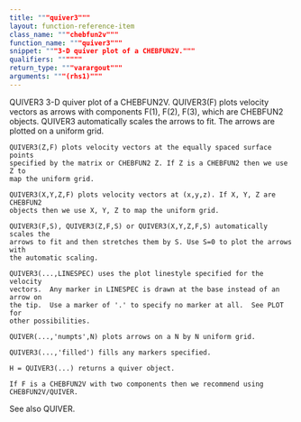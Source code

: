 ```yaml
---
title: """quiver3"""
layout: function-reference-item
class_name: """chebfun2v"""
function_name: """quiver3"""
snippet: """3-D quiver plot of a CHEBFUN2V."""
qualifiers: """"""
return_type: """varargout"""
arguments: """(rhs1)"""
---
```


 QUIVER3   3-D quiver plot of a CHEBFUN2V.
    QUIVER3(F) plots velocity vectors as arrows with components F(1), F(2),
    F(3), which are CHEBFUN2 objects. QUIVER3 automatically scales the arrows to
    fit. The arrows are plotted on a uniform grid.
 
    QUIVER3(Z,F) plots velocity vectors at the equally spaced surface points
    specified by the matrix or CHEBFUN2 Z. If Z is a CHEBFUN2 then we use Z to
    map the uniform grid.
 
    QUIVER3(X,Y,Z,F) plots velocity vectors at (x,y,z). If X, Y, Z are CHEBFUN2
    objects then we use X, Y, Z to map the uniform grid.
 
    QUIVER3(F,S), QUIVER3(Z,F,S) or QUIVER3(X,Y,Z,F,S) automatically scales the
    arrows to fit and then stretches them by S. Use S=0 to plot the arrows with
    the automatic scaling.
 
    QUIVER3(...,LINESPEC) uses the plot linestyle specified for the velocity
    vectors.  Any marker in LINESPEC is drawn at the base instead of an arrow on
    the tip.  Use a marker of '.' to specify no marker at all.  See PLOT for
    other possibilities.
 
    QUIVER(...,'numpts',N) plots arrows on a N by N uniform grid.
 
    QUIVER3(...,'filled') fills any markers specified.
 
    H = QUIVER3(...) returns a quiver object.
 
    If F is a CHEBFUN2V with two components then we recommend using
    CHEBFUN2V/QUIVER.
 
  See also QUIVER.
